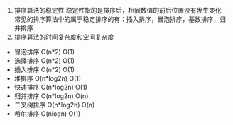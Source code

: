 1. 排序算法的稳定性
稳定性指的是排序后，相同数值的前后位置没有发生变化
常见的排序算法中的属于稳定排序的有：插入排序，冒泡排序，基数排序，归并排序
2. 排序算法的时间复杂度和空间复杂度
- 冒泡排序 O(n*2)  O(1)
- 选择排序 O(n*2)  O(1)
- 插入排序 O(n*2)  O(1)
- 堆排序   O(n*log2n) O(1)
- 快速排序 O(n*log2n) O(1)
- 归并排序 O(n*log2n) O(n)
- 二叉树排序 O(n*log2n) O(n)
- 希尔排序 O(nlogn) O(1)